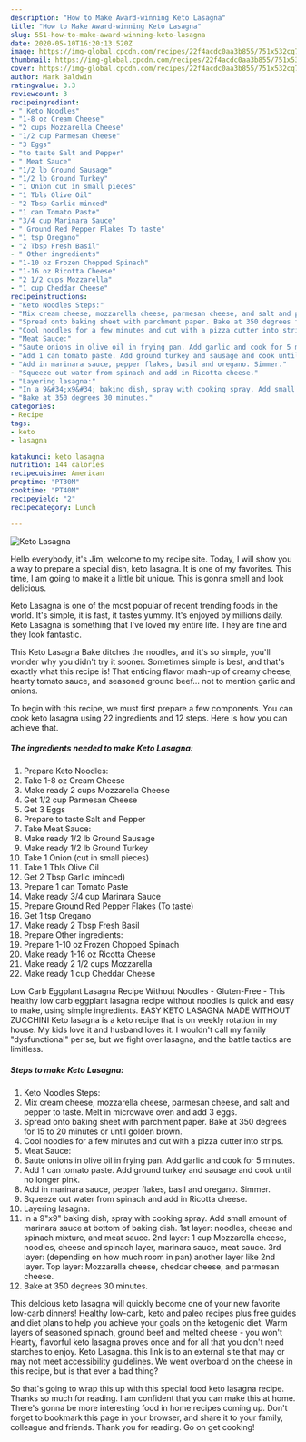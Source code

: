 ```yaml
---
description: "How to Make Award-winning Keto Lasagna"
title: "How to Make Award-winning Keto Lasagna"
slug: 551-how-to-make-award-winning-keto-lasagna
date: 2020-05-10T16:20:13.520Z
image: https://img-global.cpcdn.com/recipes/22f4acdc0aa3b855/751x532cq70/keto-lasagna-recipe-main-photo.jpg
thumbnail: https://img-global.cpcdn.com/recipes/22f4acdc0aa3b855/751x532cq70/keto-lasagna-recipe-main-photo.jpg
cover: https://img-global.cpcdn.com/recipes/22f4acdc0aa3b855/751x532cq70/keto-lasagna-recipe-main-photo.jpg
author: Mark Baldwin
ratingvalue: 3.3
reviewcount: 3
recipeingredient:
- " Keto Noodles"
- "1-8 oz Cream Cheese"
- "2 cups Mozzarella Cheese"
- "1/2 cup Parmesan Cheese"
- "3 Eggs"
- "to taste Salt and Pepper"
- " Meat Sauce"
- "1/2 lb Ground Sausage"
- "1/2 lb Ground Turkey"
- "1 Onion cut in small pieces"
- "1 Tbls Olive Oil"
- "2 Tbsp Garlic minced"
- "1 can Tomato Paste"
- "3/4 cup Marinara Sauce"
- " Ground Red Pepper Flakes To taste"
- "1 tsp Oregano"
- "2 Tbsp Fresh Basil"
- " Other ingredients"
- "1-10 oz Frozen Chopped Spinach"
- "1-16 oz Ricotta Cheese"
- "2 1/2 cups Mozzarella"
- "1 cup Cheddar Cheese"
recipeinstructions:
- "Keto Noodles Steps:"
- "Mix cream cheese, mozzarella cheese, parmesan cheese, and salt and pepper to taste. Melt in microwave oven and add 3 eggs."
- "Spread onto baking sheet with parchment paper. Bake at 350 degrees for 15 to 20 minutes or until golden brown."
- "Cool noodles for a few minutes and cut with a pizza cutter into strips."
- "Meat Sauce:"
- "Saute onions in olive oil in frying pan. Add garlic and cook for 5 minutes."
- "Add 1 can tomato paste. Add ground turkey and sausage and cook until no longer pink."
- "Add in marinara sauce, pepper flakes, basil and oregano. Simmer."
- "Squeeze out water from spinach and add in Ricotta cheese."
- "Layering lasagna:"
- "In a 9&#34;x9&#34; baking dish, spray with cooking spray. Add small amount of marinara sauce at bottom of baking dish. 1st layer: noodles, cheese and spinach mixture, and meat sauce. 2nd layer: 1 cup Mozzarella cheese, noodles, cheese and spinach layer, marinara sauce, meat sauce. 3rd layer: (depending on how much room in pan) another layer like 2nd layer. Top layer: Mozzarella cheese, cheddar cheese, and parmesan cheese."
- "Bake at 350 degrees 30 minutes."
categories:
- Recipe
tags:
- keto
- lasagna

katakunci: keto lasagna 
nutrition: 144 calories
recipecuisine: American
preptime: "PT30M"
cooktime: "PT40M"
recipeyield: "2"
recipecategory: Lunch

---
```



![Keto Lasagna](https://img-global.cpcdn.com/recipes/22f4acdc0aa3b855/751x532cq70/keto-lasagna-recipe-main-photo.jpg)

Hello everybody, it's Jim, welcome to my recipe site. Today, I will show you a way to prepare a special dish, keto lasagna. It is one of my favorites. This time, I am going to make it a little bit unique. This is gonna smell and look delicious.

Keto Lasagna is one of the most popular of recent trending foods in the world. It's simple, it is fast, it tastes yummy. It's enjoyed by millions daily. Keto Lasagna is something that I've loved my entire life. They are fine and they look fantastic.

This Keto Lasagna Bake ditches the noodles, and it&#39;s so simple, you&#39;ll wonder why you didn&#39;t try it sooner. Sometimes simple is best, and that&#39;s exactly what this recipe is! That enticing flavor mash-up of creamy cheese, hearty tomato sauce, and seasoned ground beef… not to mention garlic and onions.


To begin with this recipe, we must first prepare a few components. You can cook keto lasagna using 22 ingredients and 12 steps. Here is how you can achieve that.

<!--inarticleads1-->

##### The ingredients needed to make Keto Lasagna:

1. Prepare  Keto Noodles:
1. Take 1-8 oz Cream Cheese
1. Make ready 2 cups Mozzarella Cheese
1. Get 1/2 cup Parmesan Cheese
1. Get 3 Eggs
1. Prepare to taste Salt and Pepper
1. Take  Meat Sauce:
1. Make ready 1/2 lb Ground Sausage
1. Make ready 1/2 lb Ground Turkey
1. Take 1 Onion (cut in small pieces)
1. Take 1 Tbls Olive Oil
1. Get 2 Tbsp Garlic (minced)
1. Prepare 1 can Tomato Paste
1. Make ready 3/4 cup Marinara Sauce
1. Prepare  Ground Red Pepper Flakes (To taste)
1. Get 1 tsp Oregano
1. Make ready 2 Tbsp Fresh Basil
1. Prepare  Other ingredients:
1. Prepare 1-10 oz Frozen Chopped Spinach
1. Make ready 1-16 oz Ricotta Cheese
1. Make ready 2 1/2 cups Mozzarella
1. Make ready 1 cup Cheddar Cheese


Low Carb Eggplant Lasagna Recipe Without Noodles - Gluten-Free - This healthy low carb eggplant lasagna recipe without noodles is quick and easy to make, using simple ingredients. EASY KETO LASAGNA MADE WITHOUT ZUCCHINI Keto lasagna is a keto recipe that is on weekly rotation in my house. My kids love it and husband loves it. I wouldn&#39;t call my family &#34;dysfunctional&#34; per se, but we fight over lasagna, and the battle tactics are limitless. 

<!--inarticleads2-->

##### Steps to make Keto Lasagna:

1. Keto Noodles Steps:
1. Mix cream cheese, mozzarella cheese, parmesan cheese, and salt and pepper to taste. Melt in microwave oven and add 3 eggs.
1. Spread onto baking sheet with parchment paper. Bake at 350 degrees for 15 to 20 minutes or until golden brown.
1. Cool noodles for a few minutes and cut with a pizza cutter into strips.
1. Meat Sauce:
1. Saute onions in olive oil in frying pan. Add garlic and cook for 5 minutes.
1. Add 1 can tomato paste. Add ground turkey and sausage and cook until no longer pink.
1. Add in marinara sauce, pepper flakes, basil and oregano. Simmer.
1. Squeeze out water from spinach and add in Ricotta cheese.
1. Layering lasagna:
1. In a 9&#34;x9&#34; baking dish, spray with cooking spray. Add small amount of marinara sauce at bottom of baking dish. 1st layer: noodles, cheese and spinach mixture, and meat sauce. 2nd layer: 1 cup Mozzarella cheese, noodles, cheese and spinach layer, marinara sauce, meat sauce. 3rd layer: (depending on how much room in pan) another layer like 2nd layer. Top layer: Mozzarella cheese, cheddar cheese, and parmesan cheese.
1. Bake at 350 degrees 30 minutes.


This delcious keto lasagna will quickly become one of your new favorite low-carb dinners! Healthy low-carb, keto and paleo recipes plus free guides and diet plans to help you achieve your goals on the ketogenic diet. Warm layers of seasoned spinach, ground beef and melted cheese - you won&#39;t Hearty, flavorful keto lasagna proves once and for all that you don&#39;t need starches to enjoy. Keto Lasagna. this link is to an external site that may or may not meet accessibility guidelines. We went overboard on the cheese in this recipe, but is that ever a bad thing? 

So that's going to wrap this up with this special food keto lasagna recipe. Thanks so much for reading. I am confident that you can make this at home. There's gonna be more interesting food in home recipes coming up. Don't forget to bookmark this page in your browser, and share it to your family, colleague and friends. Thank you for reading. Go on get cooking!
